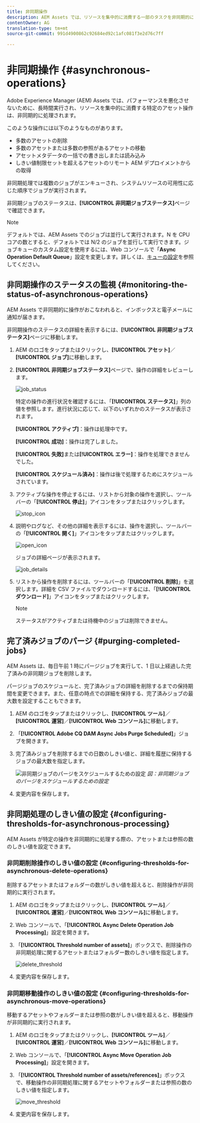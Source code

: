 ```yaml
---
title: 非同期操作
description: AEM Assets では、リソースを集中的に消費する一部のタスクを非同期的に処理することでパフォーマンスを最適化します。
contentOwner: AG
translation-type: tm+mt
source-git-commit: 991d4900862c92684ed92c1afc081f3e2d76c7ff

---
```



# 非同期操作 {#asynchronous-operations}

Adobe Experience Manager (AEM) Assets では、パフォーマンスを悪化させないために、長時間実行され、リソースを集中的に消費する特定のアセット操作は、非同期的に処理されます。

このような操作には以下のようなものがあります。

* 多数のアセットの削除
* 多数のアセットまたは多数の参照があるアセットの移動
* アセットメタデータの一括での書き出しまたは読み込み
* しきい値制限セットを超えるアセットのリモート AEM デプロイメントからの取得

非同期処理では複数のジョブがエンキューされ、システムリソースの可用性に応じた順序でジョブが実行されます。

非同期ジョブのステータスは、**[!UICONTROL 非同期ジョブステータス]**&#x200B;ページで確認できます。

>[!NOTE]
>
>デフォルトでは、AEM Assets でのジョブは並行して実行されます。N を CPU コアの数とすると、デフォルトでは N/2 のジョブを並行して実行できます。ジョブキューのカスタム設定を使用するには、Web コンソールで「**Async Operation Default Queue**」設定を変更します。詳しくは、[キューの設定](https://sling.apache.org/documentation/bundles/apache-sling-eventing-and-job-handling.html#queue-configurations)を参照してください。

## 非同期操作のステータスの監視 {#monitoring-the-status-of-asynchronous-operations}

AEM Assets で非同期的に操作がおこなわれると、インボックスと電子メールに通知が届きます。

非同期操作のステータスの詳細を表示するには、**[!UICONTROL 非同期ジョブステータス]**&#x200B;ページに移動します。

1. AEM のロゴをタップまたはクリックし、**[!UICONTROL アセット]**／**[!UICONTROL ジョブ]**&#x200B;に移動します。
1. **[!UICONTROL 非同期ジョブステータス]**&#x200B;ページで、操作の詳細をレビューします。

   ![job_status](assets/job_status.png)

   特定の操作の進行状況を確認するには、「**[!UICONTROL ステータス]**」列の値を参照します。進行状況に応じて、以下のいずれかのステータスが表示されます。

   **[!UICONTROL アクティブ]**：操作は処理中です。

   **[!UICONTROL 成功]**：操作は完了しました。

   **[!UICONTROL 失敗]**&#x200B;または&#x200B;**[!UICONTROL エラー]**：操作を処理できませんでした。

   **[!UICONTROL スケジュール済み]**：操作は後で処理するためにスケジュールされています。

1. アクティブな操作を停止するには、リストから対象の操作を選択し、ツールバーの「**[!UICONTROL 停止]**」アイコンをタップまたはクリックします。

   ![stop_icon](assets/stop_icon.png)

1. 説明やログなど、その他の詳細を表示するには、操作を選択し、ツールバーの「**[!UICONTROL 開く]**」アイコンをタップまたはクリックします。

   ![open_icon](assets/open_icon.png)

   ジョブの詳細ページが表示されます。

   ![job_details](assets/job_details.png)

1. リストから操作を削除するには、ツールバーの「**[!UICONTROL 削除]**」を選択します。詳細を CSV ファイルでダウンロードするには、「**[!UICONTROL ダウンロード]**」アイコンをタップまたはクリックします。

   >[!NOTE]
   >
   >ステータスがアクティブまたは待機中のジョブは削除できません。

## 完了済みジョブのパージ {#purging-completed-jobs}

AEM Assets は、毎日午前 1 時にパージジョブを実行して、1 日以上経過した完了済みの非同期ジョブを削除します。

パージジョブのスケジュールと、完了済みジョブの詳細を削除するまでの保持期間を変更できます。また、任意の時点での詳細を保持する、完了済みジョブの最大数を設定することもできます。

1. AEM のロゴをタップまたはクリックし、**[!UICONTROL ツール]**／**[!UICONTROL 運営]**／**[!UICONTROL Web コンソール]**&#x200B;に移動します。
1. 「**[!UICONTROL Adobe CQ DAM Async Jobs Purge Scheduled]**」ジョブを開きます。
1. 完了済みジョブを削除するまでの日数のしきい値と、詳細を履歴に保持するジョブの最大数を指定します。

   ![非同期ジョブのパージをスケジュールするための設定](assets/configmgr_purge_asyncjobs.png)
   *図：非同期ジョブのパージをスケジュールするための設定*

1. 変更内容を保存します。

## 非同期処理のしきい値の設定 {#configuring-thresholds-for-asynchronous-processing}

AEM Assets が特定の操作を非同期的に処理する際の、アセットまたは参照の数のしきい値を設定できます。

### 非同期削除操作のしきい値の設定 {#configuring-thresholds-for-asynchronous-delete-operations}

削除するアセットまたはフォルダーの数がしきい値を超えると、削除操作が非同期的に実行されます。

1. AEM のロゴをタップまたはクリックし、**[!UICONTROL ツール]**／**[!UICONTROL 運営]**／**[!UICONTROL Web コンソール]**&#x200B;に移動します。
1. Web コンソールで、「**[!UICONTROL Async Delete Operation Job Processing]**」設定を開きます。
1. 「**[!UICONTROL Threshold number of assets]**」ボックスで、削除操作の非同期処理に関するアセットまたはフォルダー数のしきい値を指定します。

   ![delete_threshold](assets/delete_threshold.png)

1. 変更内容を保存します。

### 非同期移動操作のしきい値の設定 {#configuring-thresholds-for-asynchronous-move-operations}

移動するアセットやフォルダーまたは参照の数がしきい値を超えると、移動操作が非同期的に実行されます。

1. AEM のロゴをタップまたはクリックし、**[!UICONTROL ツール]**／**[!UICONTROL 運営]**／**[!UICONTROL Web コンソール]**&#x200B;に移動します。
1. Web コンソールで、「**[!UICONTROL Async Move Operation Job Processing]**」設定を開きます。
1. 「**[!UICONTROL Threshold number of assets/references]**」ボックスで、移動操作の非同期処理に関するアセットやフォルダーまたは参照の数のしきい値を指定します。

   ![move_threshold](assets/move_threshold.png)

1. 変更内容を保存します。
